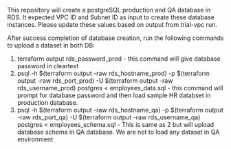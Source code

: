 This repository will create a postgreSQL production and QA database in RDS. It expected VPC ID and Subnet ID as input to create these database instances. Please update these values based on output from trial-vpc run.

After success completion of database creation, run the following commands to upload a dataset in both DB:

1. terraform output rds_password_prod - this command will give database password in cleartext
2. psql -h $(terraform output -raw rds_hostname_prod) -p $(terraform output -raw rds_port_prod) -U $(terraform output -raw rds_username_prod) postgres < employees_data.sql - this command will prompt for database password and then load sample HR databset in production database.
3. psql -h $(terraform output -raw rds_hostname_qa) -p $(terraform output -raw rds_port_qa) -U $(terraform output -raw rds_username_qa) postgres < employees_schema.sql - This is same as 2 but will upload database schema in QA database. We are not to load any dataset in QA environment

